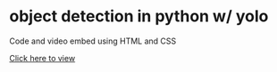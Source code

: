 # object detection in python w/ yolo

Code and video embed using HTML and CSS

[Click here to view](https://cxnzensei.github.io/obj-det-yolo/)
